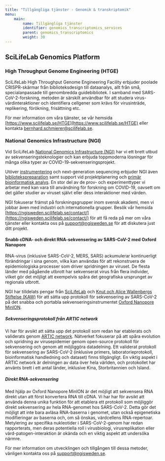 ```yaml
---
title: "Tillgängliga tjänster - Genomik & transkriptomik"
menu:
    main:
        name: Tillgängliga tjänster
        identifier: genomics_transcriptomics_services
        parent: genomics_transcriptomics
        weight: 30
---
```


## SciLifeLab Genomics Platform

### High Throughput Genome Engineering (HTGE)

SciLifeLab High Throughput Genome Engineering Facility erbjuder poolade CRISPR-skärmar från biblioteksdesign till dataanalys, allt från små, specialanpassade till genombredda guidebibliotek.
I samband med SARS-CoV-2-forskning, metoden är särskilt användbar för att studera virus-värdinteraktioner och identifiera cellgener som krävs för virusinträde, replikering, förökning, frisättning etc.

För mer information om våra tjänster, se vår hemsida [https://www.scilifelab.se/HTGE](https://www.scilifelab.se/HTGE) eller kontakta [bernhard.schmierer@scilifelab.se](mailto:bernhard.schmierer@scilifelab.se).

### National Genomics Infrastructure (NGI)

Vid SciLifeLab [National Genomics Infrastructure (NGI)](ngisweden.scilifelab.se) har vi ett brett utbud av sekvenseringsteknologier och kan erbjuda toppmoderna lösningar för många olika typer av COVID-19-sekvenseringsprojekt.

Utöver [instrumentering](https://ngisweden.scilifelab.se/technologies/) och next-generation sequencing erbjuder NGI även [bibliotekspreparation](https://ngisweden.scilifelab.se/applications/) samt support vid projektplanering och [primär bioinformatisk analys](https://ngisweden.scilifelab.se/bioinformatics/).
En stor del av de prov- och experimenttyper vi arbetar med kan vara till användning för forskning om COVID-19, oavsett om det gäller studier av viruset självt eller dess interaktioner med värden.

NGI fokuserar främst på forskningsgrupper inom svensk akademi, men vi jobbar även med industri och internationella grupper.
Besök vår hemsida [https://ngisweden.scilifelab.se/contact/](https://ngisweden.scilifelab.se/contact/) för att få reda på mer om våra tjänster eller kontakta oss på [support@ngisweden.se](mailto:support@ngisweden.se) för att diskutera just ditt projekt.

#### Snabb cDNA- och direkt RNA-sekvensering av SARS-CoV-2 med Oxford Nanopore

RNA-virus (inklusive SARS-CoV-2, MERS, SARS) ackumulerar kontinuerligt förändringar i sina genom, vilka kan användas för att rekonstruera de epidemiologiska processer som driver spridningen av viruset.
De flesta länder med pågående utbrott har sekvenserat virus från flera individer, vilket gör det möjligt att exempelvis spåra det geografiska ursprunget av regionala utbrott.

NGI har tilldelats pengar från [SciLifeLab](https://www.scilifelab.se/covid-19) och [Knut och Alice Wallenbergs Stiftelse (KAW)](https://kaw.wallenberg.org/) för att sätta upp protokoll för sekvensering av SARS-CoV-2 på det snabba och portabla sekvenseringsinstrumentet [Oxford Nanopore MinION](https://nanoporetech.com/products/minion).

##### Sekvenseringsprotokoll från ARTIC network

Vi har för avsikt att sätta upp det protokoll som redan har etablerats och validerats genom [ARTIC network](https://artic.network/ncov-2019).
Nätverket fokuserar på att spåra evolution och spridning av virusepidemier genom open-source protokoll för sekvensering och genom att möjliggöra datadelning.
Ett validerat protokoll för sekvensering av SARS-CoV-2 (inklusive primers, laboratorieprotokoll, bioinformatisk handledning och dataset) finns tillgängligt.
En viktig aspekt i ARTIC network är delningen av data över hela världen, och protokollet har använts brett i ett antal länder, inklusive Kina, Storbritannien och Island.

##### Direkt RNA-sekvensering

Med hjälp av Oxford Nanopore MinION är det möjligt att sekvensera RNA direkt  utan att först konvertera RNA till cDNA.
Vi har har för avsikt att använda denna unika funktion för att etablera ett protokoll som möjliggör direkt sekvensering av hela RNA-genomet hos SARS-CoV-2.
Detta gör det möjligt att inte bara avläsa RNA-baserna i genomet, utan också epigenetiska modifieringar av baserna och, om så önskas, värdcellens RNA-repertoar.
Metylering av specifika nukleotider i SARS-CoV-2-genom har redan rapporterats, men deras potentiella roll i virusbiologi, virusreplikation eller värd-patogen-interaktion är okända och en viktig aspekt att undersöka närmre.

För mer information om utvecklingen och tillgången till dessa metoder, vänligen kontakta oss på [support@ngisweden.se](mailto:support@ngisweden.se).
